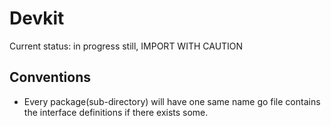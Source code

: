 # Devkit

Current status: in progress still, IMPORT WITH CAUTION

## Conventions

- Every package(sub-directory) will have one same name go file contains the interface definitions if there exists some.